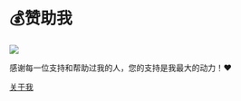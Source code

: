 # 💰赞助我

![](https://cdn.jsdelivr.net/gh/yxw007/BlogPicBed@master/img/202407211724509.jpeg)

感谢每一位支持和帮助过我的人，您的支持是我最大的动力！❤️ 

[关于我](https://yanxuewen.cn/about.html)

